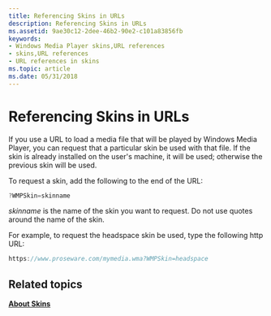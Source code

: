 ```yaml
---
title: Referencing Skins in URLs
description: Referencing Skins in URLs
ms.assetid: 9ae30c12-2dee-46b2-90e2-c101a83856fb
keywords:
- Windows Media Player skins,URL references
- skins,URL references
- URL references in skins
ms.topic: article
ms.date: 05/31/2018
---
```


# Referencing Skins in URLs

If you use a URL to load a media file that will be played by Windows Media Player, you can request that a particular skin be used with that file. If the skin is already installed on the user's machine, it will be used; otherwise the previous skin will be used.

To request a skin, add the following to the end of the URL:


```C++
?WMPSkin=skinname
```



*skinname* is the name of the skin you want to request. Do not use quotes around the name of the skin.

For example, to request the headspace skin be used, type the following http URL:


```C++
https://www.proseware.com/mymedia.wma?WMPSkin=headspace

```



## Related topics

<dl> <dt>

[**About Skins**](about-skins.md)
</dt> </dl>

 

 




